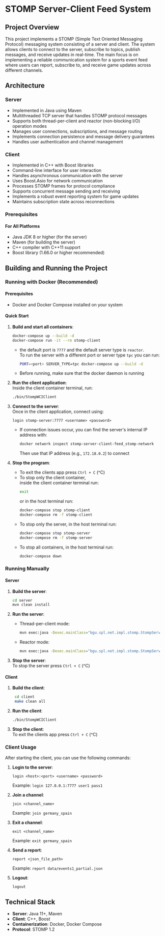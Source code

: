 # STOMP Server-Client Feed System

## Project Overview
This project implements a STOMP (Simple Text Oriented Messaging Protocol) messaging system consisting of a server and client. The system allows clients to connect to the server, subscribe to topics, publish messages, and receive updates in real-time. The main focus is on implementing a reliable communication system for a sports event feed where users can report, subscribe to, and receive game updates across different channels.

## Architecture

### Server
- Implemented in Java using Maven
- Multithreaded TCP server that handles STOMP protocol messages
- Supports both thread-per-client and reactor (non-blocking I/O) operation modes
- Manages user connections, subscriptions, and message routing
- Implements connection persistence and message delivery guarantees
- Handles user authentication and channel management

### Client
- Implemented in C++ with Boost libraries
- Command-line interface for user interaction
- Handles asynchronous communication with the server
- Uses Boost.Asio for network communication
- Processes STOMP frames for protocol compliance
- Supports concurrent message sending and receiving
- Implements a robust event reporting system for game updates
- Maintains subscription state across reconnections

### Prerequisites

#### For All Platforms

- Java JDK 8 or higher (for the server)
- Maven (for building the server)
- C++ compiler with C++11 support
- Boost library (1.66.0 or higher recommended)

## Building and Running the Project

### Running with Docker (Recommended)

#### Prerequisites
- Docker and Docker Compose installed on your system

#### Quick Start
1. **Build and start all containers**:
   ```bash
   docker-compose up --build -d
   docker-compose run -it --rm stomp-client
   ```
   * the default port is `7777` and the default server type is `reactor`.  
   To run the server with a different port or server type `tpc` you can run: 
      ```bash
      PORT=<port> SERVER_TYPE=tpc docker-compose up --build -d
      ```
   * Before running, make sure that the docker daemon is running

2. **Run the client application**:  
   Inside the client container terminal, run:
   ```bash
   ./bin/StompWCIClient
   ```

3. **Connect to the server**:  
   Once in the client application, connect using:
   ```
   login stomp-server:7777 <username> <password>
   ```
   * If connection issues occur, you can find the server's internal IP address with:
        ```bash
        docker network inspect stomp-server-client-feed_stomp-network
        ```
        Then use that IP address (e.g., `172.18.0.2`) to connect

4. **Stop the program**:  
   * To exit the clients app press `Ctrl + C` (^C)  
   * To stop only the client container,  
   inside the client container terminal run:
      ```bash
      exit
      ```
      or in the host terminal run:
      ```bash
      docker-compose stop stomp-client
      docker-compose rm -f stomp-client
      ```
   * To stop only the server, in the host terminal run:
      ```bash
      docker-compose stop stomp-server
      docker-compose rm -f stomp-server
      ```
   * To stop all containers, in the host terminal run:
      ```bash
      docker-compose down
      ```

### Running Manually

#### Server

1. **Build the server**:

   ```bash
   cd server
   mvn clean install
   ```

2. **Run the server**:
   - Thread-per-client mode:
     ```bash
     mvn exec:java -Dexec.mainClass="bgu.spl.net.impl.stomp.StompServer" -Dexec.args="7777 tpc"
     ```
   - Reactor mode:
     ```bash
     mvn exec:java -Dexec.mainClass="bgu.spl.net.impl.stomp.StompServer" -Dexec.args="7777 reactor"
     ```
3. **Stop the server**:  
   To stop the server press `Ctrl + C` (^C)

#### Client

1. **Build the client**:
   ```bash
    cd client
    make clean all
   ```

2. **Run the client**:
   ```bash
   ./bin/StompWCIClient
   ```
3. **Stop the client**:  
   To exit the clients app press `Ctrl + C` (^C)

### Client Usage

After starting the client, you can use the following commands:

1. **Login to the server**:

   ```
   login <host>:<port> <username> <password>
   ```

   Example: `login 127.0.0.1:7777 user1 pass1`

2. **Join a channel**:

   ```
   join <channel_name>
   ```

   Example: `join germany_spain`

3. **Exit a channel**:

   ```
   exit <channel_name>
   ```

   Example: `exit germany_spain`

4. **Send a report**:

   ```
   report <json_file_path>
   ```

   Example: `report data/events1_partial.json`

5. **Logout**:
   ```
   logout
   ```

## Technical Stack
- **Server**: Java 11+, Maven
- **Client**: C++, Boost
- **Containerization**: Docker, Docker Compose
- **Protocol**: STOMP 1.2